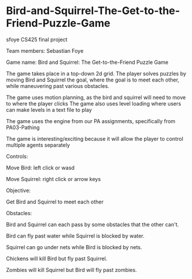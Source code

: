 # Bird-and-Squirrel-The-Get-to-the-Friend-Puzzle-Game
sfoye CS425 final project

Team members: Sebastian Foye

Game name: Bird and Squirrel: The Get-to-the-Friend Puzzle Game

The game takes place in a top-down 2d grid. The player solves puzzles by moving Bird and Squirrel the goal, where the goal is to meet each other, while maneuvering past various obstacles.

The game uses motion planning, as the bird and squirrel will need to move to where the player clicks
The game also uses level loading where users can make levels in a text file to play

The game uses the engine from our PA assignments, specifically from PA03-Pathing

The game is interesting/exciting because it will allow the player to control multiple agents separately

Controls:

Move Bird: left click or wasd

Move Squirrel: right click or arrow keys


Objective:

Get Bird and Squirrel to meet each other


Obstacles:

Bird and Squirrel can each pass by some obstacles that the other can't.

Bird can fly past water while Squirrel is blocked by water.

Squirrel can go under nets while Bird is blocked by nets.

Chickens will kill Bird but fly past Squirrel.

Zombies will kill Squirrel but Bird will fly past zombies.
